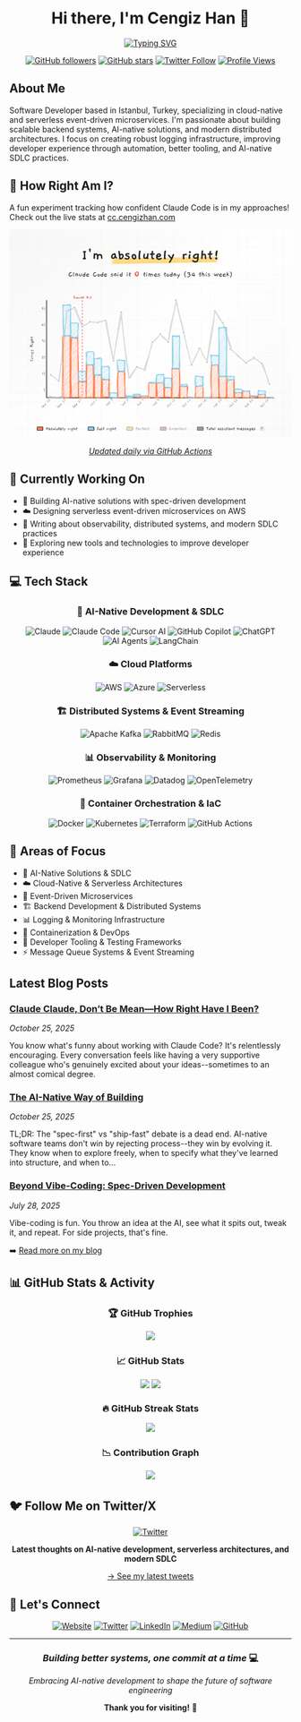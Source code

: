 <div align="center">

# Hi there, I'm Cengiz Han 👋

[![Typing SVG](https://readme-typing-svg.demolab.com?font=Fira+Code&size=22&duration=3000&pause=1000&color=2E9EF7&center=true&vCenter=true&width=600&lines=AI-Native+Solutions+%26+SDLC;Cloud-Native+%26+Serverless+Architectures;Event-Driven+Microservices;Software+Developer+from+Istanbul)](https://git.io/typing-svg)

[![GitHub followers](https://img.shields.io/github/followers/hancengiz?label=Followers&style=social)](https://github.com/hancengiz)
[![GitHub stars](https://img.shields.io/github/stars/hancengiz?label=Stars&style=social)](https://github.com/hancengiz)
[![Twitter Follow](https://img.shields.io/twitter/follow/hancengiz?style=social)](https://x.com/hancengiz)
[![Profile Views](https://komarev.com/ghpvc/?username=hancengiz&color=blue&style=flat)](https://github.com/hancengiz)

</div>

## About Me

Software Developer based in Istanbul, Turkey, specializing in cloud-native and serverless event-driven microservices. I'm passionate about building scalable backend systems, AI-native solutions, and modern distributed architectures. I focus on creating robust logging infrastructure, improving developer experience through automation, better tooling, and AI-native SDLC practices.

## 🎯 How Right Am I?

A fun experiment tracking how confident Claude Code is in my approaches! Check out the live stats at [cc.cengizhan.com](https://cc.cengizhan.com/)

<div align="center">

![Claude Code Confidence Graph](absolutely-right/assets/claude-code-graph-1761473409.png)

*[Updated daily via GitHub Actions](https://github.com/hancengiz/hancengiz/actions)*

</div>

## 🚀 Currently Working On

- 🤖 Building AI-native solutions with spec-driven development
- ☁️ Designing serverless event-driven microservices on AWS
- 📝 Writing about observability, distributed systems, and modern SDLC practices
- 🔧 Exploring new tools and technologies to improve developer experience

## 💻 Tech Stack

<div align="center">

### 🤖 AI-Native Development & SDLC
![Claude](https://img.shields.io/badge/Claude-181818?style=for-the-badge&logo=anthropic&logoColor=white)
![Claude Code](https://img.shields.io/badge/Claude_Code-5436DA?style=for-the-badge&logo=anthropic&logoColor=white)
![Cursor AI](https://img.shields.io/badge/Cursor_AI-000000?style=for-the-badge&logo=cursor&logoColor=white)
![GitHub Copilot](https://img.shields.io/badge/GitHub_Copilot-000000?style=for-the-badge&logo=githubcopilot&logoColor=white)
![ChatGPT](https://img.shields.io/badge/ChatGPT-74aa9c?style=for-the-badge&logo=openai&logoColor=white)
![AI Agents](https://img.shields.io/badge/AI_Agents-FF6B6B?style=for-the-badge&logo=openai&logoColor=white)
![LangChain](https://img.shields.io/badge/LangChain-1C3C3C?style=for-the-badge&logo=langchain&logoColor=white)

### ☁️ Cloud Platforms
![AWS](https://img.shields.io/badge/AWS-%23FF9900.svg?style=for-the-badge&logo=amazon-aws&logoColor=white)
![Azure](https://img.shields.io/badge/Azure-%230072C6.svg?style=for-the-badge&logo=microsoftazure&logoColor=white)
![Serverless](https://img.shields.io/badge/Serverless-FD5750?style=for-the-badge&logo=serverless&logoColor=white)

### 🏗️ Distributed Systems & Event Streaming
![Apache Kafka](https://img.shields.io/badge/Apache%20Kafka-000?style=for-the-badge&logo=apachekafka)
![RabbitMQ](https://img.shields.io/badge/Rabbitmq-FF6600?style=for-the-badge&logo=rabbitmq&logoColor=white)
![Redis](https://img.shields.io/badge/Redis-%23DD0031.svg?style=for-the-badge&logo=redis&logoColor=white)

### 📊 Observability & Monitoring
![Prometheus](https://img.shields.io/badge/Prometheus-E6522C?style=for-the-badge&logo=Prometheus&logoColor=white)
![Grafana](https://img.shields.io/badge/grafana-%23F46800.svg?style=for-the-badge&logo=grafana&logoColor=white)
![Datadog](https://img.shields.io/badge/Datadog-%23632CA6.svg?style=for-the-badge&logo=datadog&logoColor=white)
![OpenTelemetry](https://img.shields.io/badge/OpenTelemetry-000000?style=for-the-badge&logo=opentelemetry&logoColor=white)

### 🐳 Container Orchestration & IaC
![Docker](https://img.shields.io/badge/docker-%230db7ed.svg?style=for-the-badge&logo=docker&logoColor=white)
![Kubernetes](https://img.shields.io/badge/kubernetes-%23326ce5.svg?style=for-the-badge&logo=kubernetes&logoColor=white)
![Terraform](https://img.shields.io/badge/terraform-%235835CC.svg?style=for-the-badge&logo=terraform&logoColor=white)
![GitHub Actions](https://img.shields.io/badge/github%20actions-%232671E5.svg?style=for-the-badge&logo=githubactions&logoColor=white)

</div>

## 🎯 Areas of Focus

- 🤖 AI-Native Solutions & SDLC
- ☁️ Cloud-Native & Serverless Architectures
- 🎯 Event-Driven Microservices
- 🏗️ Backend Development & Distributed Systems
- 📊 Logging & Monitoring Infrastructure
- 🐳 Containerization & DevOps
- 🔧 Developer Tooling & Testing Frameworks
- ⚡ Message Queue Systems & Event Streaming

## Latest Blog Posts

### [Claude Claude, Don’t Be Mean—How Right Have I Been?](https://www.cengizhan.com/p/claude-claude-dont-be-meanhow-right)
*October 25, 2025*

You know what's funny about working with Claude Code? It's relentlessly encouraging. Every conversation feels like having a very supportive colleague who's genuinely excited about your ideas--sometimes to an almost comical degree.

### [The AI-Native Way of Building](https://www.cengizhan.com/p/the-ai-native-way-of-building)
*October 25, 2025*

TL;DR: The "spec-first" vs "ship-fast" debate is a dead end.   AI-native software teams don't win by rejecting process--they win by evolving it.   They know when to explore freely, when to specify what they've learned into structure, and when to...

### [Beyond Vibe-Coding: Spec-Driven Development](https://www.cengizhan.com/p/beyond-vibe-coding-spec-driven-development-80e80aade50e)
*July 28, 2025*

Vibe-coding is fun. You throw an idea at the AI, see what it spits out, tweak it, and repeat. For side projects, that's fine.

➡️ [Read more on my blog](https://www.cengizhan.com)
## 📊 GitHub Stats & Activity

<div align="center">

### 🏆 GitHub Trophies
![](https://github-profile-trophy.vercel.app/?username=hancengiz&theme=flat&no-frame=true&row=1&column=7)

### 📈 GitHub Stats
<p>
<img height="180em" src="https://github-readme-stats.vercel.app/api?username=hancengiz&show_icons=true&theme=solarized-light&hide_border=true&count_private=true" />
<img height="180em" src="https://github-readme-stats.vercel.app/api/top-langs/?username=hancengiz&layout=compact&theme=solarized-light&hide_border=true&langs_count=8" />
</p>

### 🔥 GitHub Streak Stats
![](https://github-readme-streak-stats.herokuapp.com/?user=hancengiz&theme=solarized-light&hide_border=true)

### 📉 Contribution Graph
![](https://github-readme-activity-graph.vercel.app/graph?username=hancengiz&theme=github-compact&hide_border=true&bg_color=fdf6e3&color=657b83&line=cb4b16&point=268bd2)

</div>

## 🐦 Follow Me on Twitter/X

<div align="center">

[![Twitter](https://img.shields.io/twitter/follow/hancengiz?style=for-the-badge&logo=x&logoColor=white&label=Follow%20@hancengiz&color=1DA1F2)](https://x.com/hancengiz)

**Latest thoughts on AI-native development, serverless architectures, and modern SDLC**

[→ See my latest tweets](https://x.com/hancengiz)

</div>

## 🤝 Let's Connect

<div align="center">

[![Website](https://img.shields.io/badge/Website-cengizhan.com-blue?style=for-the-badge&logo=google-chrome&logoColor=white)](http://cengizhan.com/)
[![Twitter](https://img.shields.io/badge/Twitter-@hancengiz-1DA1F2?style=for-the-badge&logo=twitter&logoColor=white)](https://x.com/hancengiz)
[![LinkedIn](https://img.shields.io/badge/LinkedIn-Cengiz_Han-0077B5?style=for-the-badge&logo=linkedin&logoColor=white)](https://linkedin.com/in/hancengiz)
[![Medium](https://img.shields.io/badge/Medium-@hancengiz-12100E?style=for-the-badge&logo=medium&logoColor=white)](https://medium.com/@hancengiz)
[![GitHub](https://img.shields.io/badge/GitHub-hancengiz-181717?style=for-the-badge&logo=github&logoColor=white)](https://github.com/hancengiz)

</div>

---

<div align="center">

### *Building better systems, one commit at a time* 💻

*Embracing AI-native development to shape the future of software engineering*

**Thank you for visiting!** 🚀

</div>
